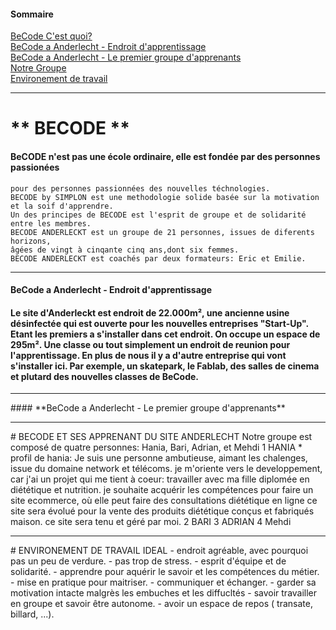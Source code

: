 
#### **Sommaire**

[BeCode C'est quoi?](#Becodecq)  
[BeCode a Anderlecht - Endroit d'apprentissage](#Becodeaded)      
[BeCode a Anderlecht - Le premier groupe d'apprenants](#Becodeadlpga)     
[Notre Groupe](#notregroupe)     
[Environement de travail](#environement)      

---
<a name="Becodecq"/>

# **                  BECODE **
#### BeCODE n'est pas une école ordinaire, elle est fondée par des personnes passionées 
    pour des personnes passionnées des nouvelles téchnologies.
    BECODE by SIMPLON est une methodologie solide basée sur la motivation et la soif d'apprendre.
    Un des principes de BECODE est l'esprit de groupe et de solidarité entre les membres.
    BECODE ANDERLECKT est un groupe de 21 personnes, issues de diferents horizons, 
    âgées de vingt à cinqante cinq ans,dont six femmes.
    BECODE ANDERLECKT est coachés par deux formateurs: Eric et Emilie.

---
<a name="Becodeaded"/>   

#### **BeCode a Anderlecht - Endroit d'apprentissage**
#### Le site d'Anderleckt est endroit de 22.000m², une ancienne usine désinfectée qui est ouverte pour les nouvelles entreprises "Start-Up". Etant les    premiers a s'installer dans cet endroit. On occupe un espace de 295m². Une classe ou tout simplement un endroit de reunion pour l'apprentissage. En plus de nous il y a d'autre entreprise qui vont s'installer ici. Par exemple, un skatepark, le Fablab, des salles de cinema et plutard des nouvelles classes de BeCode.

---
<a name="Becodeadlpga"/>     
#### **BeCode a Anderlecht - Le premier groupe d'apprenants**

---
<a name="notregroupe"/>  
# BECODE ET SES APPRENANT DU SITE ANDERLECHT 
Notre groupe est composé de quatre personnes: Hania, Bari, Adrian, et Mehdi
1 HANIA 
  * profil de hania:
      Je suis une personne ambutieuse, aimant les chalenges, issue du domaine network et télécoms.
      je m'oriente vers le developpement, car j'ai un projet qui me tient à coeur: travailler avec ma fille
      diplomée en diététique et nutrition. je souhaite acquérir les compétences pour faire un site ecommerce, 
      où elle peut faire des consultations diététique en ligne ce site sera évolué pour la vente des produits diététique 
      conçus et fabriqués maison. ce site sera tenu et géré par moi.
2 BARI
3 ADRIAN
4 Mehdi 

--- 
<a name="environement"/>     
# ENVIRONEMENT DE TRAVAIL IDEAL
-  endroit agréable, avec pourquoi pas un peu de verdure.
-  pas trop de stress.
-  esprit d'équipe et de solidarité.
-  apprendre pour aquérir le savoir et les compétences du métier.
-  mise en pratique pour maitriser.
-  communiquer et échanger.
-  garder sa motivation intacte malgrès les embuches et les diffucltés
-  savoir travailler en groupe et savoir être autonome.
- avoir un espace de repos ( transate, billard, ...).
